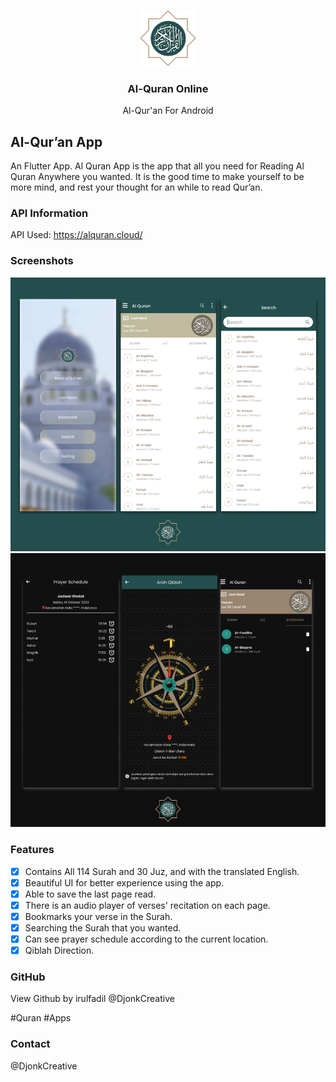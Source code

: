 <!-- PROJECT LOGO -->
<p align="center">
  <a href="https://github.com/irulfadil/fltr_alquran_if">
    <img src="assets/images/logo_alquran.png" alt="irulfadil" width="90" height="90">
  </a>
  <h3 align="center">Al-Quran Online</h3>
  <p align="center">Al-Qur'an For Android<br /></p>
</p>

## Al-Qur’an App

An Flutter App. Al Quran App is the app that all you need for Reading Al Quran Anywhere you wanted. It is the good time to make yourself to be more mind, and rest your thought for an while to read Qur’an.

### API Information

API Used: https://alquran.cloud/

### Screenshots

<p align="center">
  <a href="#">
    <img src="assets/images/light_mode.png" alt="irulfadil">
    <img src="assets/images/dark_mode.png" alt="irulfadil">
  </a>
</p>

### Features

- [x] Contains All 114 Surah and 30 Juz, and with the translated English.
- [x] Beautiful UI for better experience using the app.
- [x] Able to save the last page read.
- [x] There is an audio player of verses' recitation on each page.
- [x] Bookmarks your verse in the Surah.
- [x] Searching the Surah that you wanted.
- [x] Can see prayer schedule according to the current location.
- [x] Qiblah Direction.

### GitHub

View Github
by irulfadil @DjonkCreative

#Quran #Apps

### Contact

@DjonkCreative

